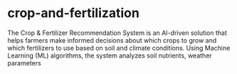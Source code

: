 # crop-and-fertilization
The Crop &amp; Fertilizer Recommendation System is an AI-driven solution that helps farmers make informed decisions about which crops to grow and which fertilizers to use based on soil and climate conditions. Using Machine Learning (ML) algorithms, the system analyzes soil nutrients, weather parameters
